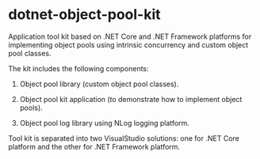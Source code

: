 dotnet-object-pool-kit
======================
Application tool kit based on .NET Core and .NET Framework platforms for implementing object pools using intrinsic concurrency and custom object pool classes.

The kit includes the following components:

1. Object pool library (custom object pool classes).

2. Object pool kit application (to demonstrate how to implement object pools).

3. Object pool log library using NLog logging platform.

Tool kit is separated into two VisualStudio solutions: one for .NET Core platform and the other for .NET Framework platform.
